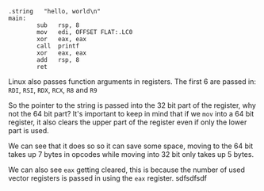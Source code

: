 
```assembly
.string   "hello, world\n"
main:
		sub   rsp, 8
		mov   edi, OFFSET FLAT:.LC0
		xor   eax, eax
		call  printf
		xor   eax, eax
		add   rsp, 8
		ret
```

Linux also passes function arguments in registers. The first 6 are passed in: `RDI`, `RSI`, `RDX`, `RCX`, `R8` and `R9`

So the pointer to the string is passed into the 32 bit part of the register, why not the 64 bit part?
It's important to keep in mind that if we `mov` into a 64 bit register, it also clears the upper part of the register even if only the lower part is used.

We can see that it does so so it can save some space, moving to the 64 bit takes up 7 bytes in opcodes while moving into 32 bit only takes up 5 bytes. 

We can also see `eax` getting cleared, this is because the number of used vector registers is passed in using the `eax` register. sdfsdfsdf